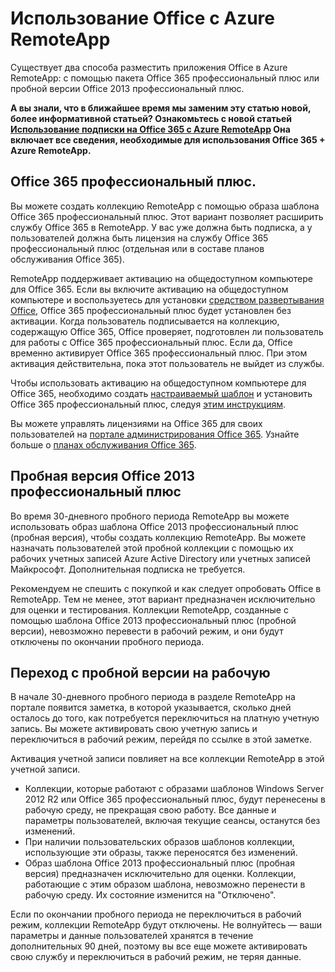 
<properties 
    pageTitle="Использование Office с Azure RemoteApp" 
    description="Узнайте, как Office и Azure RemoteApp работают вместе" 
    services="remoteapp" 
    documentationCenter="" 
    authors="lizap" 
    manager="mbaldwin" />

<tags 
    ms.service="remoteapp" 
    ms.workload="compute" 
    ms.tgt_pltfrm="na" 
    ms.devlang="na" 
    ms.topic="article" 
    ms.date="09/02/2015" 
    ms.author="elizapo" />

# Использование Office с Azure RemoteApp

Существует два способа разместить приложения Office в Azure RemoteApp: с помощью пакета Office 365 профессиональный плюс или пробной версии Office 2013 профессиональный плюс.

**А вы знали, что в ближайшее время мы заменим эту статью новой, более информативной статьей? Ознакомьтесь с новой статьей [Использование подписки на Office 365 с Azure RemoteApp](remoteapp-officesubscription.md) Она включает все сведения, необходимые для использования Office 365 + Azure RemoteApp.**

## Office 365 профессиональный плюс. 
Вы можете создать коллекцию RemoteApp с помощью образа шаблона Office 365 профессиональный плюс. Этот вариант позволяет расширить службу Office 365 в RemoteApp. У вас уже должна быть подписка, а у пользователей должна быть лицензия на службу Office 365 профессиональный плюс (отдельная или в составе планов обслуживания Office 365).

RemoteApp поддерживает активацию на общедоступном компьютере для Office 365. Если вы включите активацию на общедоступном компьютере и воспользуетесь для установки [средством развертывания Office](http://www.microsoft.com/download/details.aspx?id=36778), Office 365 профессиональный плюс будет установлен без активации. Когда пользователь подписывается на коллекцию, содержащую Office 365, Office проверяет, подготовлен ли пользователь для работы с Office 365 профессиональный плюс. Если да, Office временно активирует Office 365 профессиональный плюс. При этом активация действительна, пока этот пользователь не выйдет из службы.

Чтобы использовать активацию на общедоступном компьютере для Office 365, необходимо создать [настраиваемый шаблон](remoteapp-create-custom-image.md) и установить Office 365 профессиональный плюс, следуя [этим инструкциям](https://technet.microsoft.com/library/dn782858.aspx).

Вы можете управлять лицензиями на Office 365 для своих пользователей на [портале администрирования Office 365](https://portal.office365.com/). Узнайте больше о [планах обслуживания Office 365](http://technet.microsoft.com/library/office-365-plan-options.aspx).


## Пробная версия Office 2013 профессиональный плюс 
Во время 30-дневного пробного периода RemoteApp вы можете использовать образ шаблона Office 2013 профессиональный плюс (пробная версия), чтобы создать коллекцию RemoteApp. Вы можете назначать пользователей этой пробной коллекции с помощью их рабочих учетных записей Azure Active Directory или учетных записей Майкрософт. Дополнительная подписка не требуется.

Рекомендуем не спешить с покупкой и как следует опробовать Office в RemoteApp. Тем не менее, этот вариант предназначен исключительно для оценки и тестирования. Коллекции RemoteApp, созданные с помощью шаблона Office 2013 профессиональный плюс (пробной версии), невозможно перевести в рабочий режим, и они будут отключены по окончании пробного периода.

## Переход с пробной версии на рабочую
В начале 30-дневного пробного периода в разделе RemoteApp на портале появится заметка, в которой указывается, сколько дней осталось до того, как потребуется переключиться на платную учетную запись. Вы можете активировать свою учетную запись и переключиться в рабочий режим, перейдя по ссылке в этой заметке.

Активация учетной записи повлияет на все коллекции RemoteApp в этой учетной записи.

- Коллекции, которые работают с образами шаблонов Windows Server 2012 R2 или Office 365 профессиональный плюс, будут перенесены в рабочую среду, не прекращая свою работу. Все данные и параметры пользователей, включая текущие сеансы, останутся без изменений.
- При наличии пользовательских образов шаблонов коллекции, использующие эти образы, также переносятся без изменений.
- Образ шаблона Office 2013 профессиональный плюс (пробная версия) предназначен исключительно для оценки. Коллекции, работающие с этим образом шаблона, невозможно перенести в рабочую среду. Их состояние изменится на "Отключено".


Если по окончании пробного периода не переключиться в рабочий режим, коллекции RemoteApp будут отключены. Не волнуйтесь — ваши параметры и данные пользователей хранятся в течение дополнительных 90 дней, поэтому вы все еще можете активировать свою службу и переключиться в рабочий режим, не теряя данные.
 

<!---HONumber=Oct15_HO3-->